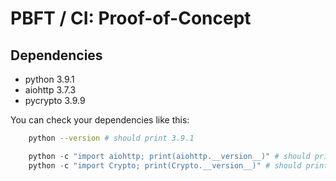 # PBFT / CI: Proof-of-Concept

## Dependencies

- python 3.9.1
- aiohttp 3.7.3
- pycrypto 3.9.9

You can check your dependencies like this:

```bash
    python --version # should print 3.9.1
```

```python
    python -c "import aiohttp; print(aiohttp.__version__)" # should print 3.7.3
    python -c "import Crypto; print(Crypto.__version__)" # should print 3.9.9
```

